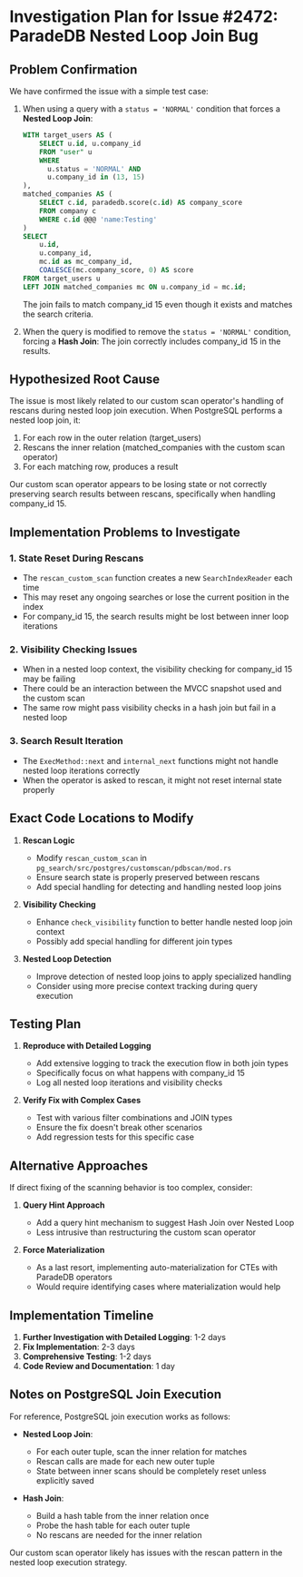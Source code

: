 # Investigation Plan for Issue #2472: ParadeDB Nested Loop Join Bug

## Problem Confirmation
We have confirmed the issue with a simple test case:

1. When using a query with a `status = 'NORMAL'` condition that forces a **Nested Loop Join**:
   ```sql
   WITH target_users AS (
       SELECT u.id, u.company_id
       FROM "user" u
       WHERE 
         u.status = 'NORMAL' AND
         u.company_id in (13, 15)
   ),
   matched_companies AS (
       SELECT c.id, paradedb.score(c.id) AS company_score
       FROM company c
       WHERE c.id @@@ 'name:Testing'
   )
   SELECT
       u.id,
       u.company_id,
       mc.id as mc_company_id,
       COALESCE(mc.company_score, 0) AS score
   FROM target_users u
   LEFT JOIN matched_companies mc ON u.company_id = mc.id;
   ```
   The join fails to match company_id 15 even though it exists and matches the search criteria.

2. When the query is modified to remove the `status = 'NORMAL'` condition, forcing a **Hash Join**:
   The join correctly includes company_id 15 in the results.

## Hypothesized Root Cause

The issue is most likely related to our custom scan operator's handling of rescans during nested loop join execution. When PostgreSQL performs a nested loop join, it:

1. For each row in the outer relation (target_users)
2. Rescans the inner relation (matched_companies with the custom scan operator)
3. For each matching row, produces a result

Our custom scan operator appears to be losing state or not correctly preserving search results between rescans, specifically when handling company_id 15.

## Implementation Problems to Investigate

### 1. State Reset During Rescans

- The `rescan_custom_scan` function creates a new `SearchIndexReader` each time
- This may reset any ongoing searches or lose the current position in the index
- For company_id 15, the search results might be lost between inner loop iterations

### 2. Visibility Checking Issues

- When in a nested loop context, the visibility checking for company_id 15 may be failing
- There could be an interaction between the MVCC snapshot used and the custom scan
- The same row might pass visibility checks in a hash join but fail in a nested loop

### 3. Search Result Iteration

- The `ExecMethod::next` and `internal_next` functions might not handle nested loop iterations correctly
- When the operator is asked to rescan, it might not reset internal state properly

## Exact Code Locations to Modify

1. **Rescan Logic**
   - Modify `rescan_custom_scan` in `pg_search/src/postgres/customscan/pdbscan/mod.rs`
   - Ensure search state is properly preserved between rescans
   - Add special handling for detecting and handling nested loop joins

2. **Visibility Checking**
   - Enhance `check_visibility` function to better handle nested loop join context
   - Possibly add special handling for different join types

3. **Nested Loop Detection**
   - Improve detection of nested loop joins to apply specialized handling
   - Consider using more precise context tracking during query execution

## Testing Plan

1. **Reproduce with Detailed Logging**
   - Add extensive logging to track the execution flow in both join types
   - Specifically focus on what happens with company_id 15
   - Log all nested loop iterations and visibility checks

2. **Verify Fix with Complex Cases**
   - Test with various filter combinations and JOIN types
   - Ensure the fix doesn't break other scenarios
   - Add regression tests for this specific case

## Alternative Approaches

If direct fixing of the scanning behavior is too complex, consider:

1. **Query Hint Approach**
   - Add a query hint mechanism to suggest Hash Join over Nested Loop
   - Less intrusive than restructuring the custom scan operator

2. **Force Materialization**
   - As a last resort, implementing auto-materialization for CTEs with ParadeDB operators
   - Would require identifying cases where materialization would help

## Implementation Timeline

1. **Further Investigation with Detailed Logging**: 1-2 days
2. **Fix Implementation**: 2-3 days
3. **Comprehensive Testing**: 1-2 days
4. **Code Review and Documentation**: 1 day

## Notes on PostgreSQL Join Execution

For reference, PostgreSQL join execution works as follows:

- **Nested Loop Join**:
  - For each outer tuple, scan the inner relation for matches
  - Rescan calls are made for each new outer tuple
  - State between inner scans should be completely reset unless explicitly saved

- **Hash Join**:
  - Build a hash table from the inner relation once
  - Probe the hash table for each outer tuple
  - No rescans are needed for the inner relation

Our custom scan operator likely has issues with the rescan pattern in the nested loop execution strategy. 
